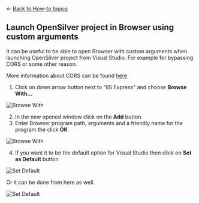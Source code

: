 
← [Back to How-to topics](/docs/9/93)

## Launch OpenSilver project in Browser using custom arguments

It can be useful to be able to open Browser with custom arguments when launching OpenSilver project from Visual Studio. For example for bypassing CORS or some other reason.

More information about CORS can be found [here](https://doc.opensilver.net/documentation/in-depth-topics/wcf-and-webclient.html#adding-support-for-cross-domain-calls-cors)

1. Click on down arrow button next to "IIS Express" and choose **Browse With...**

![Browse With](https://raw.githubusercontent.com/UserwareDocumentation/userware-docs/main/images/de9879f619b44c70b3a0a830a6f9564f.png)

2. In the new opened window click on the **Add** button.
3. Enter Browser program path, arguments and a friendly name for the program the click **OK**

![Browse With](https://raw.githubusercontent.com/UserwareDocumentation/userware-docs/main/images/030266df86f04bef8ea840d3bd7e9189.png)

4. If you want it to be the default option for Visual Studio then click on **Set as Default** button

![Set Default](https://raw.githubusercontent.com/UserwareDocumentation/userware-docs/main/images/279f3759ed1c41b5935d84c1beffc8a9.png)

Or it can be done from here as well.

![Set Default](https://raw.githubusercontent.com/UserwareDocumentation/userware-docs/main/images/d1c6d0ac88b44e8aa5fe5d399ae2fbd1.png)